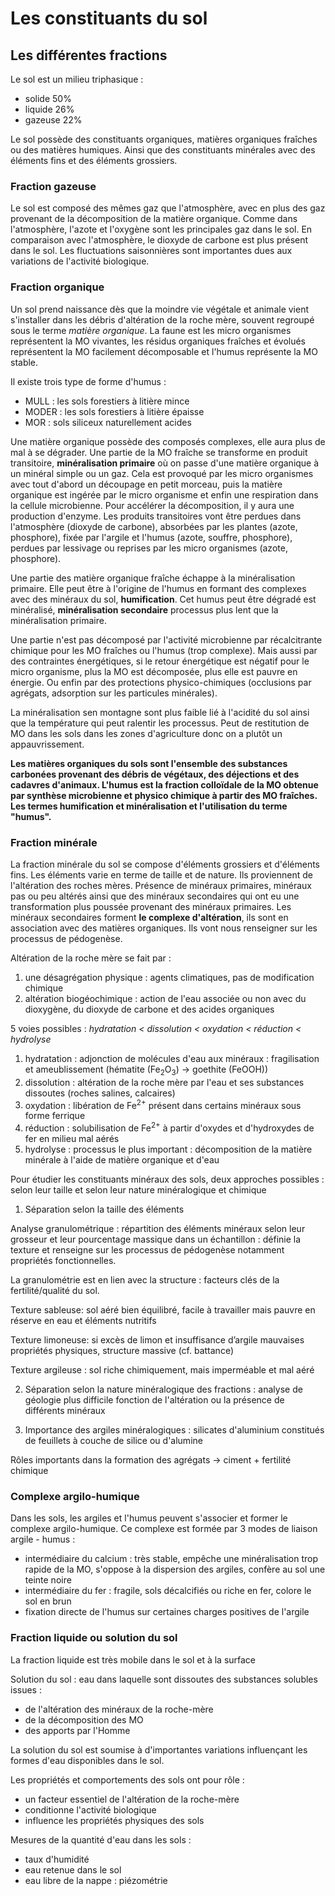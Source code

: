 # Les constituants du sol

## Les différentes fractions

Le sol est un milieu triphasique : 

- solide  50%
- liquide 26%
- gazeuse 22%

Le sol possède des constituants organiques, matières organiques fraîches ou des matières humiques. Ainsi que des constituants minérales avec des éléments fins et des éléments grossiers.

### Fraction gazeuse

Le sol est composé des mêmes gaz que l'atmosphère, avec en plus des gaz provenant de la décomposition de la matière organique. Comme dans l'atmosphère, l'azote et l'oxygène sont les principales gaz dans le sol. En comparaison avec l'atmosphère, le dioxyde de carbone est plus présent dans le sol. Les fluctuations saisonnières sont importantes dues aux variations de l'activité biologique.

### Fraction organique

Un sol prend naissance dès que la moindre vie végétale et animale vient s'installer dans les débris d'altération de la roche mère, souvent regroupé sous le terme *matière organique*. La faune est les micro organismes représentent la MO vivantes, les résidus organiques fraîches et évolués représentent la MO facilement décomposable et l'humus représente la MO stable.

Il existe trois type de forme d'humus :

- MULL : les sols forestiers à litière mince
- MODER : les sols forestiers à litière épaisse
- MOR : sols siliceux naturellement acides

Une matière organique possède des composés complexes, elle aura plus de mal à se dégrader. Une partie de la MO fraîche se transforme en produit transitoire, **minéralisation primaire** où on passe d'une matière organique à un minéral simple ou un gaz. Cela est provoqué par les micro organismes avec tout d'abord un découpage en petit morceau, puis la matière organique est ingérée par le micro organisme et enfin une respiration dans la cellule microbienne. Pour accélérer la décomposition, il y aura une production d'enzyme. Les produits transitoires vont être perdues dans l'atmosphère (dioxyde de carbone), absorbées par les plantes (azote, phosphore), fixée par l'argile et l'humus (azote, souffre, phosphore), perdues par lessivage ou reprises par les micro organismes (azote, phosphore).

Une partie des matière organique fraîche échappe à la minéralisation primaire. Elle peut être à l'origine de l'humus en formant des complexes avec des minéraux du sol, **humification**. Cet humus peut être dégradé est minéralisé, **minéralisation secondaire** processus plus lent que la minéralisation primaire.

Une partie n'est pas décomposé par l'activité microbienne par récalcitrante chimique pour les MO fraîches ou l'humus (trop complexe). Mais aussi par des contraintes énergétiques, si le retour énergétique est négatif pour le micro organisme, plus la MO est décomposée, plus elle est pauvre en énergie. Ou enfin par des protections physico-chimiques (occlusions par agrégats, adsorption sur les particules minérales).

La minéralisation sen montagne sont plus faible lié à l'acidité du sol ainsi que la température qui peut ralentir les processus. Peut de restitution de MO dans les sols dans les zones d'agriculture donc on a plutôt un appauvrissement.

**Les matières organiques du sols sont l'ensemble des substances carbonées provenant des débris de végétaux, des déjections et des cadavres d'animaux. L'humus est la fraction colloïdale de la MO obtenue par synthèse microbienne et physico chimique à partir des MO fraîches. Les termes humification et minéralisation et l'utilisation du terme "humus".**

### Fraction minérale

La fraction minérale du sol se compose d'éléments grossiers et d'éléments fins. Les éléments varie en terme de taille et de nature. Ils proviennent de l'altération des roches mères. Présence de minéraux primaires, minéraux pas ou peu altérés ainsi que des minéraux secondaires qui ont eu une transformation plus poussée provenant des minéraux primaires. Les minéraux secondaires forment **le complexe d'altération**, ils sont en association avec des matières organiques. Ils vont nous renseigner sur les processus de pédogenèse. 

Altération de la roche mère se fait par :

1. une désagrégation physique : agents climatiques, pas de modification chimique
2. altération biogéochimique : action de l'eau associée ou non avec du dioxygène, du dioxyde de carbone et des acides organiques

5 voies possibles : *hydratation < dissolution < oxydation < réduction < hydrolyse*

1. hydratation : adjonction de molécules d'eau aux minéraux : fragilisation et ameublissement (hématite (Fe<sub>2</sub>O<sub>3</sub>) -> goethite (FeOOH))
2. dissolution : altération de la roche mère par l'eau et ses substances dissoutes (roches salines, calcaires)
3. oxydation : libération de Fe<sup>2+</sup> présent dans certains minéraux sous forme ferrique
4. réduction : solubilisation de Fe<sup>2+</sup> à partir d'oxydes et d'hydroxydes de fer en milieu mal aérés
5. hydrolyse : processus le plus important : décomposition de la matière minérale à l'aide de matière organique et d'eau

Pour étudier les constituants minéraux des sols, deux approches possibles : selon leur taille et selon leur nature minéralogique et chimique

1. Séparation selon la taille des éléments

Analyse granulométrique : répartition des éléments minéraux selon leur grosseur et leur pourcentage massique dans un échantillon : définie la texture et renseigne sur les processus de pédogenèse notamment propriétés fonctionnelles.

La granulométrie est en lien avec la structure : facteurs clés de la fertilité/qualité du sol.

Texture sableuse: sol aéré bien équilibré, facile à travailler mais pauvre en réserve en eau et éléments nutritifs

Texture limoneuse: si excès de limon et insuffisance d’argile mauvaises propriétés physiques, structure massive (cf. battance)

Texture argileuse : sol riche chimiquement, mais imperméable et mal aéré

2. Séparation selon la nature minéralogique des fractions : analyse de géologie plus difficile fonction de l'altération ou la présence de différents minéraux

3. Importance des argiles minéralogiques : silicates d'aluminium constitués de feuillets à couche de silice ou d'alumine

Rôles importants dans la formation des agrégats -> ciment + fertilité chimique

### Complexe argilo-humique

Dans les sols, les argiles et l'humus peuvent s'associer et former le complexe argilo-humique. Ce complexe est formée par 3 modes de liaison argile - humus : 

- intermédiaire du calcium : très stable, empêche une minéralisation trop rapide de la MO, s'oppose à la dispersion des argiles, confère au sol une teinte noire
- intermédiaire du fer : fragile, sols décalcifiés ou riche en fer, colore le sol en brun
- fixation directe de l'humus sur certaines charges positives de l'argile

### Fraction liquide ou solution du sol

La fraction liquide est très mobile dans le sol et à la surface 

Solution du sol : eau dans laquelle sont dissoutes des substances solubles issues :

- de l'altération des minéraux de la roche-mère
- de la décomposition des MO
- des apports par l'Homme
  
La solution du sol est soumise à d'importantes variations influençant les formes d'eau disponibles dans le sol.  

Les propriétés et comportements des sols ont pour rôle : 

- un facteur essentiel de l'altération de la roche-mère
- conditionne l'activité biologique
- influence les propriétés physiques des sols

Mesures de la quantité d'eau dans les sols : 

- taux d'humidité 
- eau retenue dans le sol
- eau libre de la nappe : piézométrie